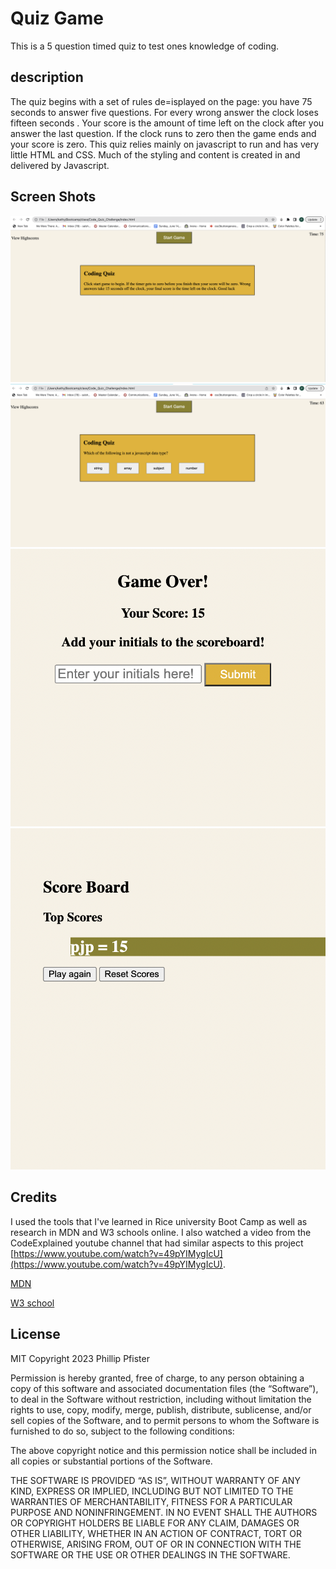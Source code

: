# Quiz Game

This is a 5 question timed quiz to test ones knowledge of coding.

## description

The quiz begins with a set of rules de=isplayed on the page: you have 75 seconds to answer five questions. For every wrong answer the clock loses fifteen seconds . Your score is the amount of time left on the clock after you answer the last question. If the clock runs to zero then the game ends and your score is zero. This quiz relies mainly on javascript to run and has very little HTML and CSS.  Much of the styling and content is created in and delivered by Javascript.

## Screen Shots

![Shot of open page](./assets/images/quiz-open.png)
![Shot of game play](./assets/images/quiz2.png)
![Shot of result page](./assets/images/quiz3.png)
![Shot of scoreboard](./assets/images/quiz4.png)

## Credits

I used the tools that I've learned in Rice university Boot Camp as well as research in MDN and W3 schools online.  I also watched a video from the CodeExplained youtube channel that had similar aspects to this project [https://www.youtube.com/watch?v=49pYIMygIcU](https://www.youtube.com/watch?v=49pYIMygIcU).

[MDN](https://developer.mozilla.org/en-US/)

[W3 school](https://www.w3schools.com/)

## License

MIT
Copyright 2023 Phillip Pfister

Permission is hereby granted, free of charge, to any person obtaining a copy of this software and associated documentation files (the “Software”), to deal in the Software without restriction, including without limitation the rights to use, copy, modify, merge, publish, distribute, sublicense, and/or sell copies of the Software, and to permit persons to whom the Software is furnished to do so, subject to the following conditions:

The above copyright notice and this permission notice shall be included in all copies or substantial portions of the Software.

THE SOFTWARE IS PROVIDED “AS IS”, WITHOUT WARRANTY OF ANY KIND, EXPRESS OR IMPLIED, INCLUDING BUT NOT LIMITED TO THE WARRANTIES OF MERCHANTABILITY, FITNESS FOR A PARTICULAR PURPOSE AND NONINFRINGEMENT. IN NO EVENT SHALL THE AUTHORS OR COPYRIGHT HOLDERS BE LIABLE FOR ANY CLAIM, DAMAGES OR OTHER LIABILITY, WHETHER IN AN ACTION OF CONTRACT, TORT OR OTHERWISE, ARISING FROM, OUT OF OR IN CONNECTION WITH THE SOFTWARE OR THE USE OR OTHER DEALINGS IN THE SOFTWARE.